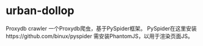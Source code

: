# urban-dollop
Proxydb crawler 
一个Proxydb爬虫，基于PySpider框架。
PySpider在这里安装https://github.com/binux/pyspider
需安装PhantomJS，以用于渲染页面JS。
